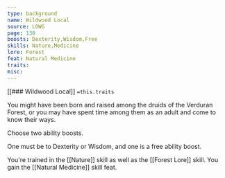 ```yaml
---
type: background
name: Wildwood Local 
source: LOWG
page: 130
boosts: Dexterity,Wisdom,Free
skills: Nature,Medicine
lore: Forest
feat: Natural Medicine
traits: 
misc: 
---
```


[[### Wildwood Local]]
`=this.traits`


You might have been born and raised among the druids of the Verduran Forest, or you may have spent time among them as an adult and come to know their ways.

Choose two ability boosts.

One must be to Dexterity or Wisdom, and one is a free ability boost.

You're trained in the [[Nature]] skill as well as the [[Forest Lore]] skill. You gain the [[Natural Medicine]] skill feat.

